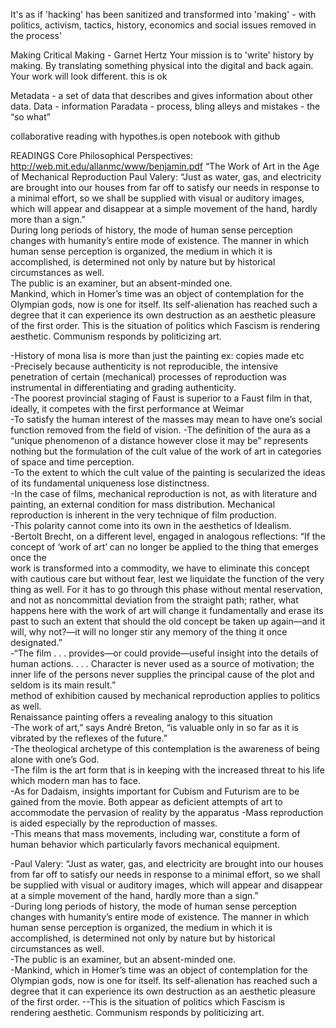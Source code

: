 It's as if 'hacking' has been sanitized and transformed into 'making' - with politics, activism, tactics, history, economics and social issues removed in the process'

Making Critical Making - Garnet Hertz
Your mission is to 'write' history by making.
By translating something physical into the digital and back again.
Your work will look different.
this is ok

Metadata - a set of data that describes and gives information about other data.
Data - information 
Paradata - process, bling alleys and mistakes - the “so what” 

collaborative reading with hypothes.is
open notebook with github



READINGS
Core Philosophical Perspectives: 
 http://web.mit.edu/allanmc/www/benjamin.pdf
“The Work of Art in the Age of Mechanical Reproduction
Paul Valery: “Just as water, gas, and electricity are brought into our houses from far off to satisfy our needs in response to a minimal effort, so we shall be supplied with visual or auditory images, which will appear and disappear at a simple movement of the hand, hardly more than a sign.”									
During long periods of history, the mode of human sense perception changes with humanity’s entire mode of existence. The manner in which human sense perception is organized, the medium in which it is accomplished, is determined not only by nature but by historical circumstances as well.  
 The public is an examiner, but an absent-minded one. 						
Mankind, which in Homer’s time was an object of contemplation for the Olympian gods, now is one for itself. Its self-alienation has reached such a degree that it can experience its own destruction as an aesthetic pleasure of the first order. This is the situation of politics which Fascism is rendering aesthetic. Communism responds by politicizing art. 
						
-History of mona lisa is more than just the painting ex: copies made etc	
-Precisely because authenticity is not reproducible, the intensive penetration of certain (mechanical) processes of reproduction was instrumental in differentiating and grading authenticity.  
-The poorest provincial staging of Faust is superior to a Faust film in that, ideally, it competes with the first performance at Weimar 					
-To satisfy the human interest of the masses may mean to have one’s social function removed from the field of vision. 
-The definition of the aura as a “unique phenomenon of a distance however close it may be” represents nothing but the formulation of the cult value of the work of art in categories of space and time perception. 					
-To the extent to which the cult value of the painting is secularized the ideas of its fundamental uniqueness lose distinctness. 					
-In the case of films, mechanical reproduction is not, as with literature and painting, an external condition for mass distribution. Mechanical reproduction is inherent in the very technique of film production.  					
-This polarity cannot come into its own in the aesthetics of Idealism. 					
-Bertolt Brecht, on a different level, engaged in analogous reflections: “If the concept of ‘work of art’ can no longer be applied to the thing that emerges once the				
work is transformed into a commodity, we have to eliminate this concept with cautious care but without fear, lest we liquidate the function of the very thing as well. For it has to go through this phase without mental reservation, and not as noncommittal deviation from the straight path; rather, what happens here with the work of art will change it fundamentally and erase its past to such an extent that should the old concept be taken up again—and it will, why not?—it will no longer stir any memory of the thing it once designated.” 					
-“The film . . . provides—or could provide—useful insight into the details of human actions. . . . Character is never used as a source of motivation; the inner life of the persons never supplies the principal cause of the plot and seldom is its main result.” 					
method of exhibition caused by mechanical reproduction applies to politics as well.  	
Renaissance painting offers a revealing analogy to this situation 					
-The work of art,” says André Breton, “is valuable only in so far as it is vibrated by the reflexes of the future.” 	
-The theological archetype of this contemplation is the awareness of being alone with one’s God.  
-The film is the art form that is in keeping with the increased threat to his life which modern man has to face. 					
 -As for Dadaism, insights important for Cubism and Futurism are to be gained from the movie. Both appear as deficient attempts of art to accommodate the pervasion of reality by the apparatus 
-Mass reproduction is aided especially by the reproduction of masses.  		 	 	
-This means that mass movements, including war, constitute a form of human behavior which particularly favors mechanical equipment. 
				
-Paul Valery: “Just as water, gas, and electricity are brought into our houses from far off to satisfy our needs in response to a minimal effort, so we shall be supplied with visual or auditory images, which will appear and disappear at a simple movement of the hand, hardly more than a sign.”									
-During long periods of history, the mode of human sense perception changes with humanity’s entire mode of existence. The manner in which human sense perception is organized, the medium in which it is accomplished, is determined not only by nature but by historical circumstances as well.  
-The public is an examiner, but an absent-minded one. 						
-Mankind, which in Homer’s time was an object of contemplation for the Olympian gods, now is one for itself. Its self-alienation has reached such a degree that it can experience its own destruction as an aesthetic pleasure of the first order. --This is the situation of politics which Fascism is rendering aesthetic. Communism responds by politicizing art. 
